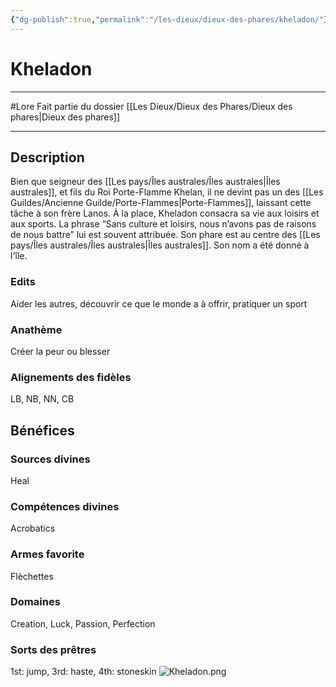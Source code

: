 ```yaml
---
{"dg-publish":true,"permalink":"/les-dieux/dieux-des-phares/kheladon/"}
---
```


# Kheladon
---
#Lore
Fait partie du dossier [[Les Dieux/Dieux des Phares/Dieux des phares\|Dieux des phares]]

-------
## Description
Bien que seigneur des [[Les pays/Îles australes/Îles australes\|Îles australes]], et fils du Roi Porte-Flamme Khelan, il ne devint pas un des [[Les Guildes/Ancienne Guilde/Porte-Flammes\|Porte-Flammes]], laissant cette tâche à son frère Lanos. À la place, Kheladon consacra sa vie aux loisirs et aux sports.
La phrase “Sans culture et loisirs, nous n’avons pas de raisons de nous battre” lui est souvent attribuée.
Son phare est au centre des [[Les pays/Îles australes/Îles australes\|Îles australes]]. Son nom a été donné à l'île.
### Edits
Aider les autres, découvrir ce que le monde a à offrir, pratiquer un sport
### Anathème
Créer la peur ou blesser
### Alignements des fidèles
LB, NB, NN, CB
## Bénéfices
### Sources divines
Heal
### Compétences divines
Acrobatics
### Armes favorite
Flèchettes
### Domaines
Creation, Luck, Passion, Perfection
### Sorts des prêtres
1st: jump, 3rd: haste, 4th: stoneskin
![Kheladon.png](/img/user/_Images/Kheladon.png)